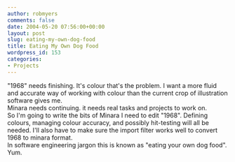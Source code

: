 ```yaml
---
author: robmyers
comments: false
date: 2004-05-20 07:56:00+00:00
layout: post
slug: eating-my-own-dog-food
title: Eating My Own Dog Food
wordpress_id: 153
categories:
- Projects
---
```


"1968" needs finishing. It's colour that's the problem. I want a more fluid and accurate way of working with colour than the current crop of illustration software gives me.  
Minara needs continuing. it needs real tasks and projects to work on.  
So I'm going to write the bits of Minara I need to edit "1968". Defining colours, managing colour accuracy, and possibly hit-testing will all be needed. I'll also have to make sure the import filter works well to convert 1968 to minara format.  
In software engineering jargon this is known as "eating your own dog food". Yum.

  



